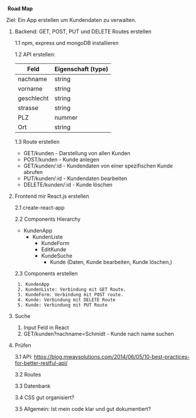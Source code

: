 ​							**Road Map**



Ziel: Ein App erstellen um Kundendaten zu verwalten.



1. Backend: GET, POST, PUT und DELETE Routes erstellen

   1.1 npm, express und mongoDB installieren

   1.2 API erstellen:

   | Feld       | Eigenschaft (type) |
   | ---------- | ------------------ |
   | nachname   | string             |
   | vorname    | string             |
   | geschlecht | string             |
   | strasse    | string             |
   | PLZ        | nummer             |
   | Ort        | string             |



   1.3 Route erstellen

   - GET/kunden -  Darstellung von allen Kunden
   - POST/kunden - Kunde anlegen
   - GET/kunden/:id - Kundendaten von einer spezifischen Kunde abrufen
   - PUT/kunden/:id - Kundendaten bearbeiten
   - DELETE/kunden/:id - Kunde löschen

2. Frontend mir React.js erstellen

   2.1 create-react-app

   2.2 Components Hierarchy

   - KundenApp
     - KundenListe
       - KundeForm
       - EditKunde
       - KundeSuche
         - Kunde (Daten, Kunde bearbeiten, Kunde löschen,)

   2.3 Components erstellen

    	1. KundenApp
    	2. KundenListe: Verbindung mit GET Route.
    	3. KundeForm: Verbindung mit POST route.
    	4. Kunde: Verbindung mit DELETE Route
    	5. Kunde: Verbindung mit PUT Route

3. Suche

   1. Input Feld in React
   2. GET/kunden?nachname=Schmidt - Kunde nach name suchen

4. Prüfen

   3.1 API: https://blog.mwaysolutions.com/2014/06/05/10-best-practices-for-better-restful-api/

   3.2 Routes

   3.3 Datenbank

   3.4 CSS gut organisiert?

   3.5 Allgemein: Ist mein code klar und gut dokumentiert?
